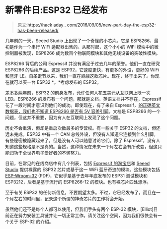 # 新零件日:ESP32 已经发布

> 原文:[https://hack aday . com/2016/09/05/new-part-day-the-esp32-has-been-released/](https://hackaday.com/2016/09/05/new-part-day-the-esp32-has-been-released/)

几年前的一天，Seeed Studio 上出现了一个奇怪的小芯片。它是 ESP8266，最初是作为一个串行 WiFi 适配器出售的。从那时起，这个小小的 WiFi 模块中的微控制器被发现，ESP8266 成为数百个物联网模块和其他无线设备的突破性模块。

ESP8266 背后的公司 Espressif 并没有满足于过去几年的荣誉。他们一直在研究 ESP8266 的后续产品。这是 ESP32，它速度更快，有更多的外设，更好的 WiFi 和蓝牙 LE。自圣诞节以来，我们一直在觊觎这款芯片。现在，终于出来了。你现在就可以买一台 ESP32 *。*考虑发布的 ESP32。

[差不多两年前](http://hackaday.com/2014/08/26/new-chip-alert-the-esp8266-wifi-module-its-5/)，ESP32 的前身发布，允许任何人花五美元从互联网上眨一次 LED。ESP8266 的发布有一个问题，那就是文档。英语文档并不存在，Espressif 花了一段时间才意识到他们的成功。即使现在，有了来自 Espressif，[的正确英文数据表，我们也不知道 ESP8266 是否有 5V 容差引脚](http://hackaday.com/2016/07/28/ask-hackaday-is-the-esp8266-5v-tolerant/)。文档是 ESP8266 的一个问题，但这并不重要，因为有人在互联网上发现了这个问题。

历史不会重演，但却是重启次数最多的专营权。有一些关于 ESP32 的文档，但还远未完成。ESP32 中有一个 CAN 总线外设，但没有人知道它连接到什么引脚。有些秘密被隐藏起来了，但是没有人可以随意讨论它们。除了 Espressif，没有人知道这些规格是不是真的。当然，这种情况在未来一个月左右会有所改变，但这只能归功于全世界电子爱好者的不懈努力。

目前，在常见的在线商店中有几个列表，包括 [Espressif 的淘宝店](https://world.taobao.com/item/537912657387.htm)和 [Seeed Studio](https://www.seeedstudio.com/ESP3212-Wifi-Bluetooth-Combo-Module-p-2706.html) 提供裸露的 ESP32 芯片或基于这一 WiFi 蓝牙奇迹的模块。这些模块包括 [ESP-Wroom-32](https://espressif.com/sites/default/files/documentation/esp_wroom_32_datasheet_en.pdf) (PDF)，它似乎是基于去年年底发布的 ESP31 测试模块和 ESP3212，后者是基于流行的 ESP8266-12 的模块。也有裸芯片四处漂浮。

至于有关 ESP32 的任何新信息，不要期望太多。不过，它已经发布了，而且在一个月左右的时间里，记录这个所谓的神奇芯片的工作将会开始。

虽然他们还不是每个人都可以使用，但我们手头有两个 ESP-32 模块，[Elliot]目前正在努力安装工具链并让一切正常工作。请关注这个空间，因为我们很快会有一个关于 ESP-32 的介绍。